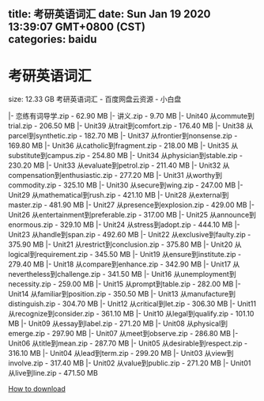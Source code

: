 
title: 考研英语词汇
date: Sun Jan 19 2020 13:39:07 GMT+0800 (CST)    
categories: baidu
---

# 考研英语词汇
size: 12.33 GB
 考研英语词汇 - 百度网盘云资源 - 小白盘
 
|- 恋练有词导学.zip - 62.90 MB
|- 讲义.zip - 9.70 MB
|- Unit40 从commute到trial.zip - 206.50 MB
|- Unit39 从trait到comfort.zip - 176.40 MB
|- Unit38 从parcel到synthetic.zip - 182.70 MB
|- Unit37 从frontier到nonsense.zip - 169.80 MB
|- Unit36 从catholic到fragment.zip - 218.00 MB
|- Unit35 从substitute到campus.zip - 254.80 MB
|- Unit34 从physician到stable.zip - 230.20 MB
|- Unit33 从evaluate到petrol.zip - 211.40 MB
|- Unit32 从compensation到enthusiastic.zip - 277.20 MB
|- Unit31 从worthy到commodity.zip - 325.10 MB
|- Unit30 从secure到wing.zip - 247.00 MB
|- Unit29 从mathematical到rush.zip - 421.10 MB
|- Unit28 从external到master.zip - 481.90 MB
|- Unit27 从presence到explosion.zip - 429.00 MB
|- Unit26 从entertainment到preferable.zip - 317.00 MB
|- Unit25 从announce到enormous.zip - 329.10 MB
|- Unit24 从stress到adopt.zip - 444.10 MB
|- Unit23 从handle到span.zip - 492.60 MB
|- Unit22 从exclusive到faulty.zip - 375.90 MB
|- Unit21 从restrict到conclusion.zip - 375.80 MB
|- Unit20 从logical到requirement.zip - 345.50 MB
|- Unit19 从ensure到institute.zip - 279.40 MB
|- Unit18 从compare到enhance.zip - 342.90 MB
|- Unit17 从nevertheless到challenge.zip - 341.50 MB
|- Unit16 从unemployment到necessity.zip - 259.00 MB
|- Unit15 从prompt到table.zip - 282.00 MB
|- Unit14 从familiar到position.zip - 350.50 MB
|- Unit13 从manufacture到distinguish.zip - 304.70 MB
|- Unit12 从critical到let.zip - 306.30 MB
|- Unit11 从recognize到consider.zip - 361.10 MB
|- Unit10 从legal到qualify.zip - 101.10 MB
|- Unit09 从essay到label.zip - 271.20 MB
|- Unit08 从physical到emerge.zip - 297.90 MB
|- Unit07 从meet到observe.zip - 286.80 MB
|- Unit06 从title到mean.zip - 287.70 MB
|- Unit05 从desirable到respect.zip - 316.10 MB
|- Unit04 从lead到term.zip - 299.20 MB
|- Unit03 从view到involve.zip - 317.40 MB
|- Unit02 从value到public.zip - 271.20 MB
|- Unit01 从live到line.zip - 471.50 MB

[How to download](https://bpcam.bemobtrk.com/go/2ceec3aa-1ca2-46d6-b9ff-aaa5c184517c?jno=4950)